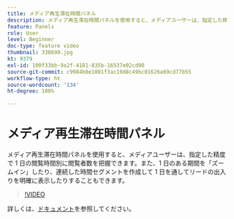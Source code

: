 ```yaml
---
title: メディア再生滞在時間パネル
description: メディア再生滞在時間パネルを使用すると、メディアユーザーは、指定した精度で 1 日の閲覧時間別に閲覧者数を把握できます。また、1 日のある期間を「ズームイン」したり、連続した時間セグメントを作成して 1 日を通してリードの出入りを明確に表示したりすることもできます。
feature: Panels
role: User
level: Beginner
doc-type: feature video
thumbnail: 338699.jpg
kt: 9379
exl-id: 100f33bb-9a2f-4181-835b-16537e02cd80
source-git-commit: c9984b0e1081f3ac19d8c49bc01626a69cd77b55
workflow-type: ht
source-wordcount: '134'
ht-degree: 100%

---
```


# メディア再生滞在時間パネル

メディア再生滞在時間パネルを使用すると、メディアユーザーは、指定した精度で 1 日の閲覧時間別に閲覧者数を把握できます。また、1 日のある期間を「ズームイン」したり、連続した時間セグメントを作成して 1 日を通してリードの出入りを明確に表示したりすることもできます。

>[!VIDEO](https://video.tv.adobe.com/v/338699/?quality=12&learn=on)

詳しくは、[ドキュメント](https://experienceleague.adobe.com/docs/media-analytics/using/media-reports/media-playback-time-spent.html?lang=ja)を参照してください。

